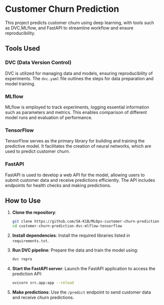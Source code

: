 # Customer Churn Prediction

This project predicts customer churn using deep learning, with tools such as DVC,MLflow, and FastAPI to streamline workflow and ensure reproducibility.

## Tools Used

### DVC (Data Version Control)
DVC is utilized for managing data and models, ensuring reproducibility of experiments. The `dvc.yaml` file outlines the steps for data preparation and model training.

### MLflow
MLflow is employed to track experiments, logging essential information such as parameters and metrics. This enables comparison of different model runs and evaluation of performance.

### TensorFlow
TensorFlow serves as the primary library for building and training the predictive model. It facilitates the creation of neural networks, which are used to predict customer churn.

### FastAPI
FastAPI is used to develop a web API for the model, allowing users to submit customer data and receive predictions efficiently. The API includes endpoints for health checks and making predictions.

## How to Use

1. **Clone the repository**: 
   ```bash
   git clone https://github.com/SA-K1B/MLOps-customer-churn-prediction-dvc-mlflow-tensorflow
   cd customer-churn-prediction-dvc-mlflow-tensorflow
   ```

2. **Install dependencies**: 
   Install the required libraries listed in `requirements.txt`.

3. **Run DVC pipeline**: 
   Prepare the data and train the model using:
   ```bash
   dvc repro
   ```

4. **Start the FastAPI server**: 
   Launch the FastAPI application to access the prediction API:
   ```bash
   uvicorn src.app:app --reload
   ```

5. **Make predictions**: 
   Use the `/predict` endpoint to send customer data and receive churn predictions.
